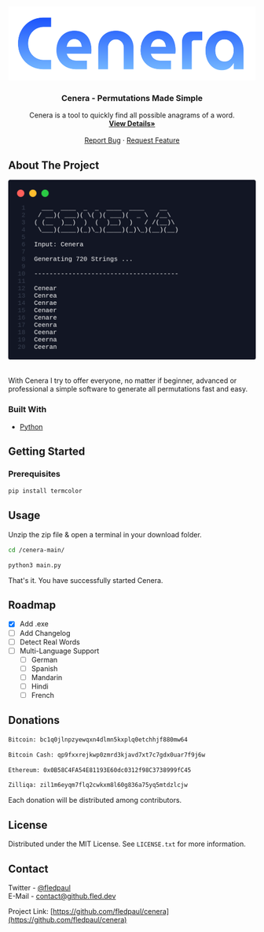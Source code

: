 <div align="center">
  <a href="https://github.com/fledpaul/cenera">
    <img src="img/Cenera.png" height="150" width="525">
  </a>
  
  <h3 align="center">Cenera - Permutations Made Simple</h3>
  <p align="center">
    Cenera is a tool to quickly find all possible anagrams of a word.
    <br/>
    <a href="https://projects.fled.dev/cenera"><strong>View Details»</strong></a>
    <br/>
    <br/>
    <a href="https://github.com/othneildrew/Best-README-Template/issues">Report Bug</a>
    ·
    <a href="https://github.com/othneildrew/Best-README-Template/issues">Request Feature</a>
  </p>
</div>

## About The Project
<div align="center">
  <a href="https://github.com/fledpaul/preview">
    <img src="img/Preview.png">
  </a>
</div>
<br>

With Cenera I try to offer everyone, no matter if beginner,
advanced or professional a simple software to generate
all permutations fast and easy.

### Built With
* [Python](https://python.org/)

## Getting Started
### Prerequisites
  ```sh
  pip install termcolor
  ```
  
  ## Usage
  Unzip the zip file & open a terminal in your download folder.
  ```sh
  cd /cenera-main/
  ```
  ```sh
  python3 main.py
  ```
  That's it. You have successfully started Cenera.
  
  ## Roadmap
- [x] Add .exe
- [ ] Add Changelog
- [ ] Detect Real Words
- [ ] Multi-Language Support
    - [ ] German
    - [ ] Spanish
    - [ ] Mandarin
    - [ ] Hindi
    - [ ] French

## Donations
```sh
Bitcoin: bc1q0jlnpzyewqxn4dlmn5kxplq0etchhjf880mw64
```

```sh 
Bitcoin Cash: qp9fxxrejkwp0zmrd3kjavd7xt7c7gdx0uar7f9j6w
```

```sh
Ethereum: 0x0B58C4FA54E81193E60dc0312f98C3738999fC45
```

```sh
Zilliqa: zil1m6eyqm7flq2cwkxm8l60g836a75yq5mtdzlcjw
```

Each donation will be distributed among contributors.

## License
Distributed under the MIT License. See `LICENSE.txt` for more information.

<!-- CONTACT -->
## Contact

Twitter - [@fledpaul](https://twitter.com/fledpaul)
<br>
E-Mail - contact@github.fled.dev

Project Link: [https://github.com/fledpaul/cenera](https://github.com/fledpaul/cenera)
